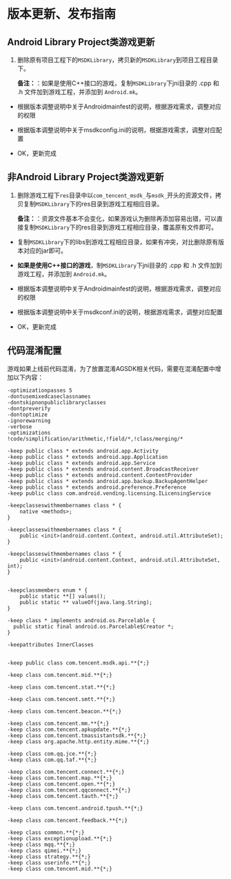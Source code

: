 版本更新、发布指南
=======

## Android Library Project类游戏更新

1. 删除原有项目工程下的`MSDKLibrary`，拷贝新的`MSDKLibrary`到项目工程目录下。

	**备注：**：如果是使用C++接口的游戏，复制`MSDKLibrary`下jni目录的 .cpp 和 .h 文件加到游戏工程，并添加到 `Android.mk`。

- 根据版本调整说明中关于Androidmainfest的说明，根据游戏需求，调整对应的权限

- 根据版本调整说明中关于msdkconfig.ini的说明，根据游戏需求，调整对应配置

- OK，更新完成
 
## 非Android Library Project类游戏更新

1. 删除游戏工程下`res`目录中以`com_tencent_msdk_`与`msdk_`开头的资源文件，拷贝复制`MSDKLibrary`下的res目录到游戏工程相应目录。

	**备注：**：资源文件基本不会变化，如果游戏认为删除再添加容易出错，可以直接复制`MSDKLibrary`下的res目录到游戏工程相应目录，覆盖原有文件即可。

- 复制`MSDKLibrary`下的libs到游戏工程相应目录，如果有冲突，对比删除原有版本对应的jar即可。

- **如果是使用C++接口的游戏**，制`MSDKLibrary`下jni目录的 .cpp 和 .h 文件加到游戏工程，并添加到 `Android.mk`。

- 根据版本调整说明中关于Androidmainfest的说明，根据游戏需求，调整对应的权限

- 根据版本调整说明中关于msdkconf.ini的说明，根据游戏需求，调整对应配置

- OK，更新完成

## 代码混淆配置

游戏如果上线前代码混淆，为了放置混淆AGSDK相关代码，需要在混淆配置中增加以下内容：

	-optimizationpasses 5
	-dontusemixedcaseclassnames
	-dontskipnonpubliclibraryclasses
	-dontpreverify
	-dontoptimize
	-ignorewarning
	-verbose
	-optimizations !code/simplification/arithmetic,!field/*,!class/merging/*

	-keep public class * extends android.app.Activity
	-keep public class * extends android.app.Application
	-keep public class * extends android.app.Service
	-keep public class * extends android.content.BroadcastReceiver
	-keep public class * extends android.content.ContentProvider
	-keep public class * extends android.app.backup.BackupAgentHelper
	-keep public class * extends android.preference.Preference
	-keep public class com.android.vending.licensing.ILicensingService

	-keepclasseswithmembernames class * {
		native <methods>;
	}

	-keepclasseswithmembernames class * {
		public <init>(android.content.Context, android.util.AttributeSet);
	}

	-keepclasseswithmembernames class * {
		public <init>(android.content.Context, android.util.AttributeSet, int);
	}


	-keepclassmembers enum * {
		public static **[] values();
		public static ** valueOf(java.lang.String);
	}

	-keep class * implements android.os.Parcelable {
	  public static final android.os.Parcelable$Creator *;
	}

	-keepattributes InnerClasses


	-keep public class com.tencent.msdk.api.**{*;}

	-keep class com.tencent.mid.**{*;}

	-keep class com.tencent.stat.**{*;}

	-keep class com.tencent.smtt.**{*;}

	-keep class com.tencent.beacon.**{*;}

	-keep class com.tencent.mm.**{*;}
	-keep class com.tencent.apkupdate.**{*;}
	-keep class com.tencent.tmassistantsdk.**{*;}
	-keep class org.apache.http.entity.mime.**{*;}

	-keep class com.qq.jce.**{*;}
	-keep class com.qq.taf.**{*;}

	-keep class com.tencent.connect.**{*;}
	-keep class com.tencent.map.**{*;}
	-keep class com.tencent.open.**{*;}
	-keep class com.tencent.qqconnect.**{*;}
	-keep class com.tencent.tauth.**{*;}

	-keep class com.tencent.android.tpush.**{*;}

	-keep class com.tencent.feedback.**{*;}

	-keep class common.**{*;}
	-keep class exceptionupload.**{*;}
	-keep class mqq.**{*;}
	-keep class qimei.**{*;}
	-keep class strategy.**{*;}
	-keep class userinfo.**{*;}
	-keep class com.tencent.mid.**{*;}















